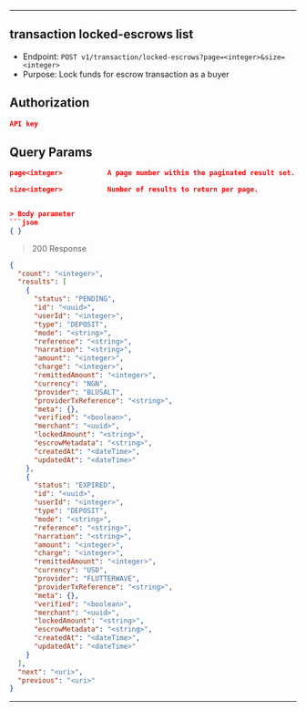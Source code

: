 
----------------------------------------------------------------------------------
## transaction locked-escrows list
* Endpoint: `POST v1/transaction/locked-escrows?page=<integer>&size=<integer>`
* Purpose: Lock funds for escrow transaction as a buyer

## Authorization

```json
API key
```
## Query Params
```json
page<integer>           A page number within the paginated result set.

size<integer>           Number of results to return per page.


> Body parameter
```json
{ }
```

> 200 Response

```json
{
  "count": "<integer>",
  "results": [
    {
      "status": "PENDING",
      "id": "<uuid>",
      "userId": "<integer>",
      "type": "DEPOSIT",
      "mode": "<string>",
      "reference": "<string>",
      "narration": "<string>",
      "amount": "<integer>",
      "charge": "<integer>",
      "remittedAmount": "<integer>",
      "currency": "NGN",
      "provider": "BLUSALT",
      "providerTxReference": "<string>",
      "meta": {},
      "verified": "<boolean>",
      "merchant": "<uuid>",
      "lockedAmount": "<string>",
      "escrowMetadata": "<string>",
      "createdAt": "<dateTime>",
      "updatedAt": "<dateTime>"
    },
    {
      "status": "EXPIRED",
      "id": "<uuid>",
      "userId": "<integer>",
      "type": "DEPOSIT",
      "mode": "<string>",
      "reference": "<string>",
      "narration": "<string>",
      "amount": "<integer>",
      "charge": "<integer>",
      "remittedAmount": "<integer>",
      "currency": "USD",
      "provider": "FLUTTERWAVE",
      "providerTxReference": "<string>",
      "meta": {},
      "verified": "<boolean>",
      "merchant": "<uuid>",
      "lockedAmount": "<string>",
      "escrowMetadata": "<string>",
      "createdAt": "<dateTime>",
      "updatedAt": "<dateTime>"
    }
  ],
  "next": "<uri>",
  "previous": "<uri>"
}
```
-----------------------------------------------------------------------------